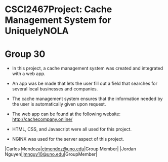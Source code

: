 # CSCI2467Project: Cache Management System for UniquelyNOLA
# Group 30

* In this project, a cache management system was created and integrated with a web app.
* An app was be made that lets the user fill out a field that searches for several local businesses and companies. 
* The cache management system ensures that the information needed by the user is automatically given upon request.
* The web app can be found at the following website: http://cachecompany.online/

* HTML, CSS, and Javascript were all used for this project.
* NGINX was used for the server aspect of this project.

|Carlos Mendoza|ctmendoz@uno.edu|Group Member|
|Jordan Nguyen|jmnguy10@uno.edu|GroupMember|
